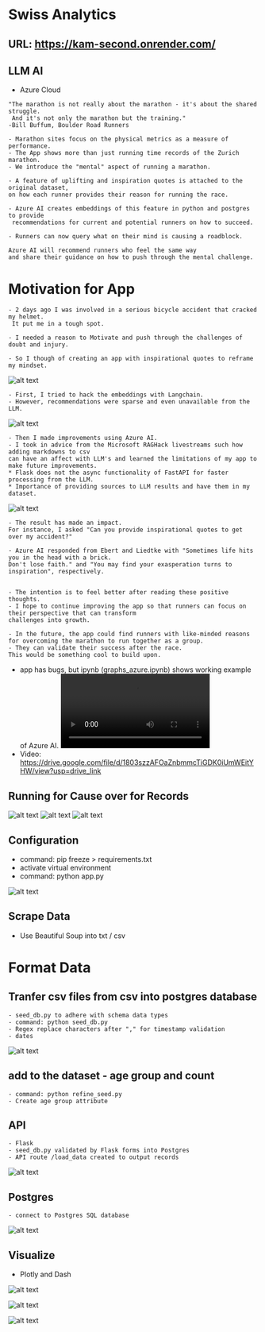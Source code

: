 # Swiss Analytics

## URL: https://kam-second.onrender.com/

## LLM AI
- Azure Cloud

```
"The marathon is not really about the marathon - it's about the shared struggle.
 And it's not only the marathon but the training."
-Bill Buffum, Boulder Road Runners

- Marathon sites focus on the physical metrics as a measure of performance.
- The App shows more than just running time records of the Zurich marathon.
- We introduce the "mental" aspect of running a marathon.

- A feature of uplifting and inspiration quotes is attached to the original dataset,
on how each runner provides their reason for running the race.

- Azure AI creates embeddings of this feature in python and postgres to provide
 recommendations for current and potential runners on how to succeed.

- Runners can now query what on their mind is causing a roadblock.

Azure AI will recommend runners who feel the same way
and share their guidance on how to push through the mental challenge.
```

# Motivation for App

```
- 2 days ago I was involved in a serious bicycle accident that cracked my helmet.
 It put me in a tough spot.

- I needed a reason to Motivate and push through the challenges of doubt and injury.

- So I though of creating an app with inspirational quotes to reframe my mindset.
```

![alt text](./kam/static/assets/images/first_attempt.jpg)

```
- First, I tried to hack the embeddings with Langchain.
- However, recommendations were sparse and even unavailable from the LLM.
```

![alt text](./kam/static/assets/images/recommend_azure.jpg)

```
- Then I made improvements using Azure AI.
- I took in advice from the Microsoft RAGHack livestreams such how adding markdowns to csv
can have an affect with LLM's and learned the limitations of my app to make future improvements.
* Flask does not the async functionality of FastAPI for faster processing from the LLM.
* Importance of providing sources to LLM results and have them in my dataset.

```

![alt text](./kam/static/assets/images/azure_acc.jpg)

```
- The result has made an impact.
For instance, I asked "Can you provide inspirational quotes to get over my accident?"

- Azure AI responded from Ebert and Liedtke with "Sometimes life hits you in the head with a brick.
Don't lose faith." and "You may find your exasperation turns to inspiration", respectively.


- The intention is to feel better after reading these positive thoughts.
- I hope to continue improving the app so that runners can focus on their perspective that can transform
challenges into growth.

- In the future, the app could find runners with like-minded reasons
for overcoming the marathon to run together as a group.
- They can validate their success after the race.
This would be something cool to build upon.
```

- app has bugs, but ipynb (graphs_azure.ipynb) shows working example of Azure AI.
<video controls src="kam/static/raghack.mp4" title="Title"></video>
- Video: https://drive.google.com/file/d/1803szzAFOaZnbmmcTiGDK0iUmWEitYHW/view?usp=drive_link


## Running for Cause over for Records
![alt text](./kam/static/assets/images/group_4.jpg)
![alt text](./kam/static/assets/images/group_5.jpg)
![alt text](./kam/static/assets/images/group_6.jpg)

## Configuration
- command: pip freeze > requirements.txt
- activate virtual environment
- command: python app.py

![alt text](./kam/static/assets/images/python_app.jpg)

## Scrape Data
- Use Beautiful Soup into txt / csv


# Format Data

## Tranfer csv files from csv into postgres database
```
- seed_db.py to adhere with schema data types
- command: python seed_db.py
- Regex replace characters after "," for timestamp validation
- dates
```

![alt text](./kam/static/assets/images/code_seed.jpg)


## add to the dataset - age group and count
```
- command: python refine_seed.py
- Create age group attribute
```

## API
```
- Flask
- seed_db.py validated by Flask forms into Postgres
- API route /load_data created to output records
```

![alt text](./kam/static/assets/images/api_route.jpg)

## Postgres
```
- connect to Postgres SQL database
```

![alt text](./kam/static/assets/images/psql_records.jpg)


## Visualize
- Plotly and Dash

![alt text](./kam/static/assets/images/dash_touch_image.jpg)

![alt text](./kam/static/assets/images/dash_filter_image.jpg)

![alt text](./kam/static/assets/images/simple_graph_image.jpg)



